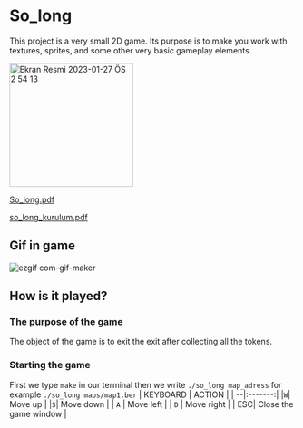 # So_long

This project is a very small 2D game.
Its purpose is to make you work with textures, sprites,
and some other very basic gameplay elements.

<img width="218" alt="Ekran Resmi 2023-01-27 ÖS 2 54 13" src="https://user-images.githubusercontent.com/95627071/215080405-f8ca06b2-ee85-488a-b887-472d35e2744c.png">

[So_long.pdf](https://github.com/ouzkand/42-main/files/10518567/So_long.pdf)

[so_long_kurulum.pdf](https://github.com/ouzkand/42-main/files/10518563/so_long_kurulum.pdf)


## Gif in game

![ezgif com-gif-maker](https://user-images.githubusercontent.com/95627071/215088068-f6e9334d-8ff0-42a6-b05d-94d90dedccdf.gif)

## How is it played?
### The purpose of the game
The object of the game is to exit the exit after collecting all the tokens.
### Starting the game
First we type `make` in our terminal
then we write `./so_long map_adress`
for example `./so_long maps/map1.ber`
| KEYBOARD  | ACTION  |
| --|:-------:|
|`W`| Move up  |
|`S`| Move down  |
| `A` | Move left    |
| `D` | Move right    |
| ESC| Close the game window   |
